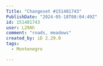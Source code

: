 ```yaml
---
Title: "Changeset #151481743"
PublishDate: "2024-05-18T08:04:49Z"
id: 151481743
user: L29Ah
comment: "roads, meadows"
created_by: iD 2.29.0
tags:
  - Montenegro

---
```

